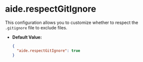 # aide.respectGitIgnore

This configuration allows you to customize whether to respect the `.gitignore` file to exclude files.

- **Default Value:**

  ```json
  {
    "aide.respectGitIgnore": true
  }
  ```
